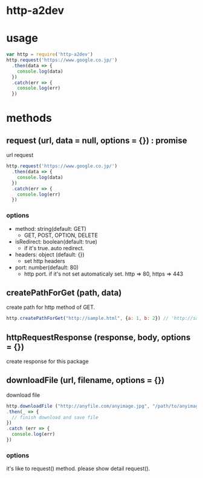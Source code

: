 # http-a2dev

# usage

```js
var http = require('http-a2dev')
http.request('https://www.google.co.jp/')
  .then(data => {
    console.log(data)
  })
  .catch(err => {
    console.log(err)
  })
```

# methods

## request (url, data = null, options = {}) : promise

url request

```js
http.request('https://www.google.co.jp/')
  .then(data => {
    console.log(data)
  })
  .catch(err => {
    console.log(err)
  })
```

### options

- method: string(default: GET)
  - GET, POST, OPTION, DELETE
- isRedirect: boolean(default: true)
  - if it's true. auto redirect.
- headers: object (default: {})
  - set http headers
- port: number(default: 80)
  - http port. if it's not set automaticaly set. http => 80, https => 443

## createPathForGet (path, data)

create path for http method of GET.

```js
http.createPathForGet("http://sample.html", {a: 1, b: 2}) // 'http://sample.html?a=1&b=2'
```

## httpRequestResponse (response, body, options = {})

create response for this package

## downloadFile (url, filename, options = {})

download file

```js
http.downloadFile ("http://anyfile.com/anyimage.jpg", "/path/to/anyimage.jpg")
.then(_ => {
  // finish download and save file
})
.catch (err => {
  console.log(err)
})
```

### options

it's like to request() method. please show detail request().















